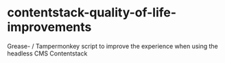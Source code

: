 # contentstack-quality-of-life-improvements
Grease- / Tampermonkey script to improve the experience when using  the headless CMS Contentstack

